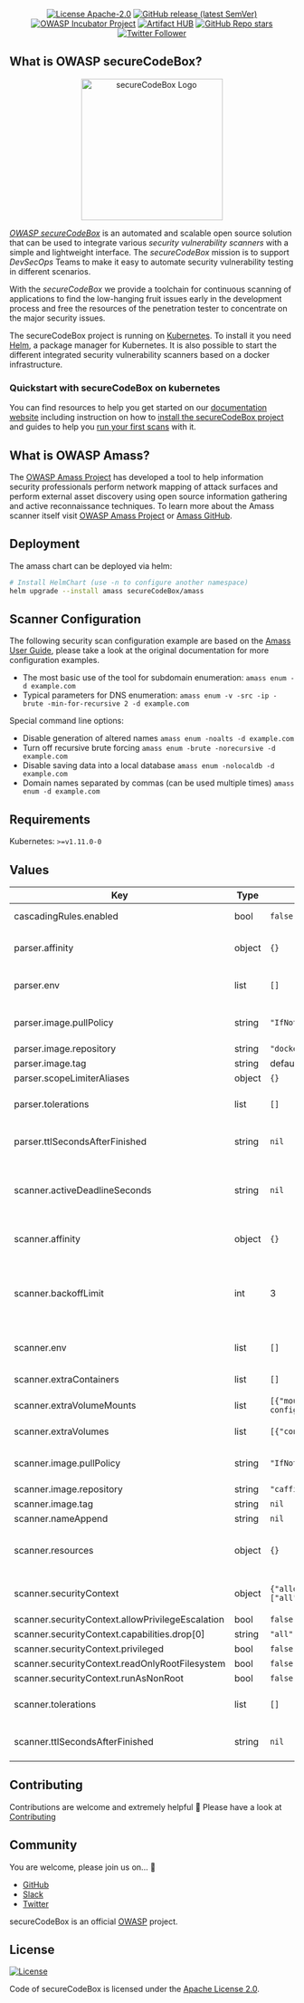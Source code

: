 <!--
SPDX-FileCopyrightText: 2021 iteratec GmbH

SPDX-License-Identifier: Apache-2.0
-->
<!--
.: IMPORTANT! :.
--------------------------
This file is generated automatically with `helm-docs` based on the following template files:
- ./.helm-docs/templates.gotmpl (general template data for all charts)
- ./chart-folder/.helm-docs.gotmpl (chart specific template data)

Please be aware of that and apply your changes only within those template files instead of this file.
Otherwise your changes will be reverted/overwritten automatically due to the build process `./.github/workflows/helm-docs.yaml`
--------------------------
-->

<p align="center">
  <a href="https://opensource.org/licenses/Apache-2.0"><img alt="License Apache-2.0" src="https://img.shields.io/badge/License-Apache%202.0-blue.svg"/></a>
  <a href="https://github.com/secureCodeBox/secureCodeBox/releases/latest"><img alt="GitHub release (latest SemVer)" src="https://img.shields.io/github/v/release/secureCodeBox/secureCodeBox?sort=semver"/></a>
  <a href="https://owasp.org/www-project-securecodebox/"><img alt="OWASP Incubator Project" src="https://img.shields.io/badge/OWASP-Incubator%20Project-365EAA"/></a>
  <a href="https://artifacthub.io/packages/search?repo=securecodebox"><img alt="Artifact HUB" src="https://img.shields.io/endpoint?url=https://artifacthub.io/badge/repository/securecodebox"/></a>
  <a href="https://github.com/secureCodeBox/secureCodeBox/"><img alt="GitHub Repo stars" src="https://img.shields.io/github/stars/secureCodeBox/secureCodeBox?logo=GitHub"/></a>
  <a href="https://twitter.com/securecodebox"><img alt="Twitter Follower" src="https://img.shields.io/twitter/follow/securecodebox?style=flat&color=blue&logo=twitter"/></a>
</p>

## What is OWASP secureCodeBox?

<p align="center">
  <img alt="secureCodeBox Logo" src="https://docs.securecodebox.io/img/Logo_Color.svg" width="250px"/>
</p>

_[OWASP secureCodeBox][scb-github]_ is an automated and scalable open source solution that can be used to integrate various *security vulnerability scanners* with a simple and lightweight interface. The _secureCodeBox_ mission is to support *DevSecOps* Teams to make it easy to automate security vulnerability testing in different scenarios.

With the _secureCodeBox_ we provide a toolchain for continuous scanning of applications to find the low-hanging fruit issues early in the development process and free the resources of the penetration tester to concentrate on the major security issues.

The secureCodeBox project is running on [Kubernetes](https://kubernetes.io/). To install it you need [Helm](https://helm.sh), a package manager for Kubernetes. It is also possible to start the different integrated security vulnerability scanners based on a docker infrastructure.

### Quickstart with secureCodeBox on kubernetes

You can find resources to help you get started on our [documentation website](https://docs.securecodebox.io) including instruction on how to [install the secureCodeBox project](https://docs.securecodebox.io/docs/getting-started/installation) and guides to help you [run your first scans](https://docs.securecodebox.io/docs/getting-started/first-scans) with it.

## What is OWASP Amass?

The [OWASP Amass Project][owasp_amass_project] has developed a tool to help information security professionals perform network mapping of attack surfaces and perform external asset discovery using open source information gathering and active reconnaissance techniques. To learn more about the Amass scanner itself visit [OWASP Amass Project][owasp_amass_project] or [Amass GitHub].

## Deployment
The amass chart can be deployed via helm:

```bash
# Install HelmChart (use -n to configure another namespace)
helm upgrade --install amass secureCodeBox/amass
```

## Scanner Configuration

The following security scan configuration example are based on the [Amass User Guide], please take a look at the original documentation for more configuration examples.

- The most basic use of the tool for subdomain enumeration: `amass enum -d example.com`
- Typical parameters for DNS enumeration: `amass enum -v -src -ip -brute -min-for-recursive 2 -d example.com`

Special command line options:

- Disable generation of altered names `amass enum -noalts -d example.com`
- Turn off recursive brute forcing `amass enum -brute -norecursive -d example.com`
- Disable saving data into a local database `amass enum -nolocaldb -d example.com`
- Domain names separated by commas (can be used multiple times) `amass enum -d example.com`

## Requirements

Kubernetes: `>=v1.11.0-0`

## Values

| Key | Type | Default | Description |
|-----|------|---------|-------------|
| cascadingRules.enabled | bool | `false` | Enables or disables the installation of the default cascading rules for this scanner |
| parser.affinity | object | `{}` | Optional affinity settings that control how the parser job is scheduled (see: https://kubernetes.io/docs/tasks/configure-pod-container/assign-pods-nodes-using-node-affinity/) |
| parser.env | list | `[]` | Optional environment variables mapped into each parseJob (see: https://kubernetes.io/docs/tasks/inject-data-application/define-environment-variable-container/) |
| parser.image.pullPolicy | string | `"IfNotPresent"` | Image pull policy. One of Always, Never, IfNotPresent. Defaults to Always if :latest tag is specified, or IfNotPresent otherwise. More info: https://kubernetes.io/docs/concepts/containers/images#updating-images |
| parser.image.repository | string | `"docker.io/securecodebox/parser-amass"` | Parser image repository |
| parser.image.tag | string | defaults to the charts version | Parser image tag |
| parser.scopeLimiterAliases | object | `{}` | Optional finding aliases to be used in the scopeLimiter. |
| parser.tolerations | list | `[]` | Optional tolerations settings that control how the parser job is scheduled (see: https://kubernetes.io/docs/concepts/scheduling-eviction/taint-and-toleration/) |
| parser.ttlSecondsAfterFinished | string | `nil` | seconds after which the kubernetes job for the parser will be deleted. Requires the Kubernetes TTLAfterFinished controller: https://kubernetes.io/docs/concepts/workloads/controllers/ttlafterfinished/ |
| scanner.activeDeadlineSeconds | string | `nil` | There are situations where you want to fail a scan Job after some amount of time. To do so, set activeDeadlineSeconds to define an active deadline (in seconds) when considering a scan Job as failed. (see: https://kubernetes.io/docs/concepts/workloads/controllers/job/#job-termination-and-cleanup) |
| scanner.affinity | object | `{}` | Optional affinity settings that control how the scanner job is scheduled (see: https://kubernetes.io/docs/tasks/configure-pod-container/assign-pods-nodes-using-node-affinity/) |
| scanner.backoffLimit | int | 3 | There are situations where you want to fail a scan Job after some amount of retries due to a logical error in configuration etc. To do so, set backoffLimit to specify the number of retries before considering a scan Job as failed. (see: https://kubernetes.io/docs/concepts/workloads/controllers/job/#pod-backoff-failure-policy) |
| scanner.env | list | `[]` | Optional environment variables mapped into each scanJob (see: https://kubernetes.io/docs/tasks/inject-data-application/define-environment-variable-container/) |
| scanner.extraContainers | list | `[]` | Optional additional Containers started with each scanJob (see: https://kubernetes.io/docs/concepts/workloads/pods/init-containers/) |
| scanner.extraVolumeMounts | list | `[{"mountPath":"/amass/output/config.ini","name":"amass-config","subPath":"config.ini"}]` | Optional VolumeMounts mapped into each scanJob (see: https://kubernetes.io/docs/concepts/storage/volumes/) |
| scanner.extraVolumes | list | `[{"configMap":{"name":"amass-config"},"name":"amass-config"}]` | Optional Volumes mapped into each scanJob (see: https://kubernetes.io/docs/concepts/storage/volumes/) |
| scanner.image.pullPolicy | string | `"IfNotPresent"` | Image pull policy. One of Always, Never, IfNotPresent. Defaults to Always if :latest tag is specified, or IfNotPresent otherwise. More info: https://kubernetes.io/docs/concepts/containers/images#updating-images |
| scanner.image.repository | string | `"caffix/amass"` | Container Image to run the scan |
| scanner.image.tag | string | `nil` | defaults to the charts appVersion |
| scanner.nameAppend | string | `nil` | append a string to the default scantype name. |
| scanner.resources | object | `{}` | CPU/memory resource requests/limits (see: https://kubernetes.io/docs/tasks/configure-pod-container/assign-memory-resource/, https://kubernetes.io/docs/tasks/configure-pod-container/assign-cpu-resource/) |
| scanner.securityContext | object | `{"allowPrivilegeEscalation":false,"capabilities":{"drop":["all"]},"privileged":false,"readOnlyRootFilesystem":false,"runAsNonRoot":false}` | Optional securityContext set on scanner container (see: https://kubernetes.io/docs/tasks/configure-pod-container/security-context/) |
| scanner.securityContext.allowPrivilegeEscalation | bool | `false` | Ensure that users privileges cannot be escalated |
| scanner.securityContext.capabilities.drop[0] | string | `"all"` | This drops all linux privileges from the container. |
| scanner.securityContext.privileged | bool | `false` | Ensures that the scanner container is not run in privileged mode |
| scanner.securityContext.readOnlyRootFilesystem | bool | `false` | Prevents write access to the containers file system |
| scanner.securityContext.runAsNonRoot | bool | `false` | Enforces that the scanner image is run as a non root user |
| scanner.tolerations | list | `[]` | Optional tolerations settings that control how the scanner job is scheduled (see: https://kubernetes.io/docs/concepts/scheduling-eviction/taint-and-toleration/) |
| scanner.ttlSecondsAfterFinished | string | `nil` | seconds after which the kubernetes job for the scanner will be deleted. Requires the Kubernetes TTLAfterFinished controller: https://kubernetes.io/docs/concepts/workloads/controllers/ttlafterfinished/ |

## Contributing

Contributions are welcome and extremely helpful 🙌
Please have a look at [Contributing](./CONTRIBUTING.md)

## Community

You are welcome, please join us on... 👋

- [GitHub][scb-github]
- [Slack][scb-slack]
- [Twitter][scb-twitter]

secureCodeBox is an official [OWASP][scb-owasp] project.

## License
[![License](https://img.shields.io/badge/License-Apache%202.0-blue.svg)](https://opensource.org/licenses/Apache-2.0)

Code of secureCodeBox is licensed under the [Apache License 2.0][scb-license].

[scb-owasp]: https://www.owasp.org/index.php/OWASP_secureCodeBox
[scb-docs]: https://docs.securecodebox.io/
[scb-site]: https://www.securecodebox.io/
[scb-github]: https://github.com/secureCodeBox/
[scb-twitter]: https://twitter.com/secureCodeBox
[scb-slack]: https://join.slack.com/t/securecodebox/shared_invite/enQtNDU3MTUyOTM0NTMwLTBjOWRjNjVkNGEyMjQ0ZGMyNDdlYTQxYWQ4MzNiNGY3MDMxNThkZjJmMzY2NDRhMTk3ZWM3OWFkYmY1YzUxNTU
[scb-license]: https://github.com/secureCodeBox/secureCodeBox/blob/master/LICENSE
[owasp_amass_project]: https://owasp.org/www-project-amass/
[amass github]: https://github.com/OWASP/Amass
[amass user guide]: https://github.com/OWASP/Amass/blob/master/doc/user_guide.md
